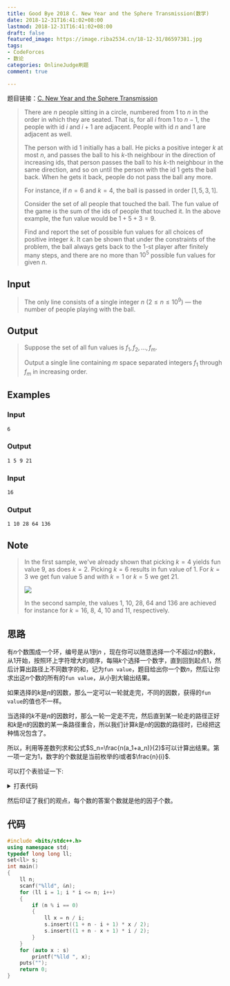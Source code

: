 ```yaml
---
title: Good Bye 2018 C. New Year and the Sphere Transmission(数学)
date: 2018-12-31T16:41:02+08:00
lastmod: 2018-12-31T16:41:02+08:00
draft: false
featured_image: https://image.riba2534.cn/18-12-31/86597381.jpg
tags:
- CodeForces
- 数论
categories: OnlineJudge刷题
comment: true

---
```


题目链接：[C. New Year and the Sphere Transmission](https://codeforces.com/contest/1091/problem/C)

> There are $n$ people sitting in a circle, numbered from $1$ to $n$ in the order in which they are seated. That is, for all $i$ from $1$ to $n-1$, the people with id $i$ and $i+1$ are adjacent. People with id $n$ and $1$ are adjacent as well.
>
> The person with id $1$ initially has a ball. He picks a positive integer $k$ at most $n$, and passes the ball to his $k$-th neighbour in the direction of increasing ids, that person passes the ball to his $k$-th neighbour in the same direction, and so on until the person with the id $1$ gets the ball back. When he gets it back, people do not pass the ball any more.
>
> For instance, if $n = 6$ and $k = 4$, the ball is passed in order $[1, 5, 3, 1]$.
>
> Consider the set of all people that touched the ball. The fun value of the game is the sum of the ids of people that touched it. In the above example, the fun value would be $1 + 5 + 3 = 9$.
>
> Find and report the set of possible fun values for all choices of positive integer $k$. It can be shown that under the constraints of the problem, the ball always gets back to the $1$-st player after finitely many steps, and there are no more than $10^5$ possible fun values for given $n$.

## Input

> The only line consists of a single integer $n$ ($2 \leq n \leq 10^9$) — the number of people playing with the ball.

## Output

> Suppose the set of all fun values is $f_1, f_2, \dots, f_m$.
>
> Output a single line containing $m$ space separated integers $f_1$ through $f_m$ in increasing order.

## Examples

### Input
```
6
```
### Output
```
1 5 9 21
```
### Input
```
16
```
### Output
```
1 10 28 64 136
```
## Note

> In the first sample, we've already shown that picking $k = 4$ yields fun value $9$, as does $k = 2$. Picking $k = 6$ results in fun value of $1$. For $k = 3$ we get fun value $5$ and with $k = 1$ or $k = 5$ we get $21$.
>
> ![](https://codeforces.com/predownloaded/cf/a9/cfa92b3228335c77776143e8991a2c9a96a0cbe9.png)
>
> In the second sample, the values $1$, $10$, $28$, $64$ and $136$ are achieved for instance for $k = 16$, $8$, $4$, $10$ and $11$, respectively.

## 思路

有$n$个数围成一个环，编号是从$1$到$n$ ，现在你可以随意选择一个不超过$n$的数$k$，从$1$开始，按照环上字符增大的顺序，每隔$k$个选择一个数字，直到回到起点$1$，然后计算出路径上不同数字的和，记为`fun value`，题目给出你一个数$n$，然后让你求出这$n$个数的所有的`fun value`，从小到大输出结果。

如果选择的$k$是$n$的因数，那么一定可以一轮就走完，不同的因数，获得的`fun value`的值也不一样。

当选择的$k$不是$n$的因数时，那么一轮一定走不完，然后直到某一轮走的路径正好和$k$是$n$的因数的某一条路径重合，所以我们计算$k$是$n$的因数的路径时，已经把这种情况包含了。

所以，利用等差数列求和公式$S_n=\frac{n(a_1+a_n)}{2}$可以计算出结果。第一项一定为$1$，数字的个数就是当前枚举的$i$或者$\frac{n}{i}$.

可以打个表验证一下:

<details><summary>打表代码</summary>

```cpp
#include <bits/stdc++.h>
using namespace std;
#define mem(a, b) memset(a, b, sizeof(a))
typedef long long ll;
int get_x(int n, int x)
{
    if (x == n)
        return 1;
    int s = x, sum = x + 1;
    while (s != 0)
    {
        s = (s + x) % n;
        sum += (s + 1);
    }
    return sum;
}
set<int> getall_n(int n)
{
    set<int> s;
    for (int i = 1; i <= n; i++)
        s.insert(get_x(n, i));
    return s;
}
int main()
{
    for (int i = 1; i <= 100; i++)
    {
        printf("n=%d:\n", i);
        set<int> s = getall_n(i);
        for (auto x : s)
            printf("%d ", x);
        printf("\n");
    }
    return 0;
}
```

</details>

然后印证了我们的观点，每个数的答案个数就是他的因子个数。

## 代码

```cpp
#include <bits/stdc++.h>
using namespace std;
typedef long long ll;
set<ll> s;
int main()
{
    ll n;
    scanf("%lld", &n);
    for (ll i = 1; i * i <= n; i++)
    {
        if (n % i == 0)
        {
            ll x = n / i;
            s.insert((1 + n - i + 1) * x / 2);
            s.insert((1 + n - x + 1) * i / 2);
        }
    }
    for (auto x : s)
        printf("%lld ", x);
    puts("");
    return 0;
}
```